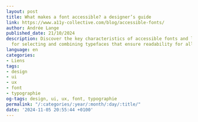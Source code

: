 ```yaml
---
layout: post
title: What makes a font accessible? a designer’s guide
link: https://www.a11y-collective.com/blog/accessible-fonts/
author: Andrée Lange
published_date: 21/10/2024
description: Discover the key characteristics of accessible fonts and learn best practices
  for selecting and combining typefaces that ensure readability for all users.
language: en
categories:
- Liens
tags:
- design
- ui
- ux
- font
- typographie
og-tags: design, ui, ux, font, typographie
permalink: "/:categories/:year/:month/:day/:title/"
date: '2024-11-05 20:55:44 +0100'
---
```

